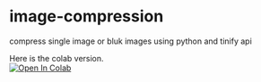 # image-compression
compress single image or bluk images  using python and tinify api

Here is the colab version. <br>
[![Open In Colab](https://colab.research.google.com/assets/colab-badge.svg)](https://colab.research.google.com/github/bmox/image-compression/blob/main/image_compression.ipynb)

